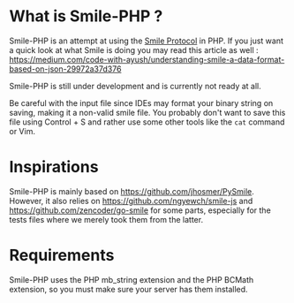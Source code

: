 # What is Smile-PHP ?

Smile-PHP is an attempt at using the [Smile Protocol](https://github.com/FasterXML/smile-format-specification) in PHP.
If you just want a quick look at what Smile is doing you may read this article as well : https://medium.com/code-with-ayush/understanding-smile-a-data-format-based-on-json-29972a37d376

Smile-PHP is still under development and is currently not ready at all.

Be careful with the input file since IDEs may format your binary string on saving, making it a non-valid smile file.
You probably don't want to save this file using Control + S and rather use some other tools like the `cat` command or Vim.

# Inspirations

Smile-PHP is mainly based on https://github.com/jhosmer/PySmile. However, it also relies on https://github.com/ngyewch/smile-js and https://github.com/zencoder/go-smile for some parts, especially for the tests files where we merely took them from the latter.

# Requirements

Smile-PHP uses the PHP mb_string extension and the PHP BCMath extension, so you must make sure your server has them installed.
